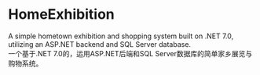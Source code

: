 # HomeExhibition
A simple hometown exhibition and shopping system built on .NET 7.0, utilizing an ASP.NET backend and SQL Server database.   
一个基于.NET 7.0的，运用ASP.NET后端和SQL Server数据库的简单家乡展览与购物系统。
